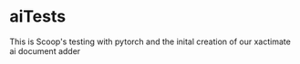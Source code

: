 # aiTests
This is Scoop's testing with pytorch and the inital creation of our xactimate ai document adder
